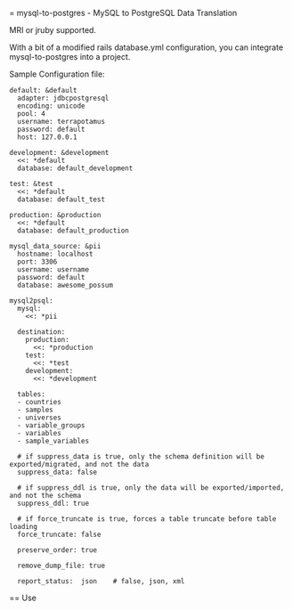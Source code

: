 = mysql-to-postgres - MySQL to PostgreSQL Data Translation

MRI or jruby supported.

With a bit of a modified rails database.yml configuration, you can integrate mysql-to-postgres into a project.

Sample Configuration file:

    default: &default
      adapter: jdbcpostgresql
      encoding: unicode
      pool: 4
      username: terrapotamus
      password: default
      host: 127.0.0.1
  
    development: &development
      <<: *default
      database: default_development

    test: &test
      <<: *default
      database: default_test

    production: &production
      <<: *default
      database: default_production

    mysql_data_source: &pii
      hostname: localhost
      port: 3306
      username: username
      password: default
      database: awesome_possum

    mysql2psql:
      mysql:
        <<: *pii
    
      destination:
        production:
          <<: *production
        test: 
          <<: *test
        development:
          <<: *development
      
      tables:
      - countries
      - samples
      - universes
      - variable_groups
      - variables
      - sample_variables

      # if suppress_data is true, only the schema definition will be exported/migrated, and not the data
      suppress_data: false

      # if suppress_ddl is true, only the data will be exported/imported, and not the schema
      suppress_ddl: true

      # if force_truncate is true, forces a table truncate before table loading
      force_truncate: false

      preserve_order: true

      remove_dump_file: true
  
      report_status:  json    # false, json, xml


== Use

